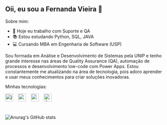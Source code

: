 ## Oii, eu sou a Fernanda Vieira 👋

Sobre mim:

- 🔭 Hoje eu trabalho com Suporte e QA
- 📚 Estou estudando Python, SQL, JAVA
- 💻 Cursando MBA em Engenharia de Software (USP)

Sou formada em Análise e Desenvolvimento de Sistemas pela UNIP e tenho grande interesse nas áreas de Quality Assurance (QA), automação de processos e desenvolvimento low-code com Power Apps. Estou constantemente me atualizando na área de tecnologia, pois adoro aprender e usar meus conhecimentos para criar soluções inovadoras.

Minhas tecnologias:

<div align="left">
  <img src="https://cdn.jsdelivr.net/gh/devicons/devicon/icons/java/java-original.svg" height="25" alt="java logo"  />
  <img width="8" />
  <img src="https://cdn.jsdelivr.net/gh/devicons/devicon/icons/mysql/mysql-original.svg" height="25" alt="mysql logo"  />
  <img width="8" />
  <img src="https://cdn.jsdelivr.net/gh/devicons/devicon/icons/postgresql/postgresql-original.svg" height="25" alt="postgresql logo"  />
  <img width="8" />
  <img src="https://cdn.jsdelivr.net/gh/devicons/devicon/icons/docker/docker-original.svg" height="25" alt="docker logo"  />
</div>

#

![Anurag's GitHub stats](https://github-readme-stats.vercel.app/api?username=offinexp&show_icons=true&theme=neon)
